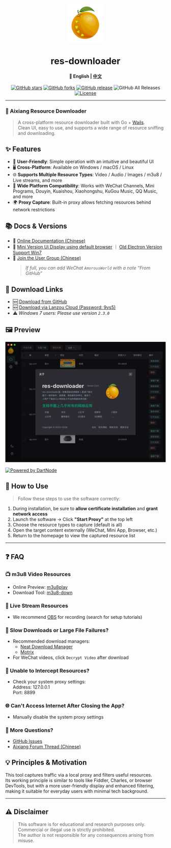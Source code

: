 <div align="center">

<a href="https://github.com/putyy/res-downloader"><img src="build/appicon.png" width="120"/></a>
<h1>res-downloader</h1>
<h4>📖 English | <a href="https://github.com/putyy/res-downloader/blob/master/README.md">中文</a></h4>

[![GitHub stars](https://img.shields.io/github/stars/putyy/res-downloader)](https://github.com/putyy/res-downloader/stargazers)
[![GitHub forks](https://img.shields.io/github/forks/putyy/res-downloader)](https://github.com/putyy/res-downloader/fork)
[![GitHub release](https://img.shields.io/github/release/putyy/res-downloader)](https://github.com/putyy/res-downloader/releases)
![GitHub All Releases](https://img.shields.io/github/downloads/putyy/res-downloader/total)
[![License](https://img.shields.io/github/license/putyy/res-downloader)](https://github.com/putyy/res-downloader/blob/master/LICENSE)

</div>

---

### 🎉 Aixiang Resource Downloader

> A cross-platform resource downloader built with Go + [Wails](https://github.com/wailsapp/wails).  
Clean UI, easy to use, and supports a wide range of resource sniffing and downloading.

## ✨ Features

- 🚀 **User-Friendly**: Simple operation with an intuitive and beautiful UI
- 🖥️ **Cross-Platform**: Available on Windows / macOS / Linux
- 🌐 **Supports Multiple Resource Types**: Video / Audio / Images / m3u8 / Live streams, and more
- 📱 **Wide Platform Compatibility**: Works with WeChat Channels, Mini Programs, Douyin, Kuaishou, Xiaohongshu, KuGou Music, QQ Music, and more
- 🌍 **Proxy Capture**: Built-in proxy allows fetching resources behind network restrictions

## 📚 Docs & Versions

- 📘 [Online Documentation (Chinese)](https://res.putyy.com/)
- 🧩 [Mini Version Ui Display using default browser](https://github.com/putyy/res-downloader) ｜ [Old Electron Version Support Win7](https://github.com/putyy/res-downloader/tree/old)
- 💬 [Join the User Group (Chinese)](https://www.putyy.com/app/admin/upload/img/20250418/6801d9554dc7.webp)
  > *If full, you can add WeChat `AmorousWorld` with a note “From GitHub”*

## 🧩 Download Links

- 🆕 [Download from GitHub](https://github.com/putyy/res-downloader/releases)
- 🆕 [Download via Lanzou Cloud (Password: 9vs5)](https://wwjv.lanzoum.com/b04wgtfyb)
- ⚠️ *Windows 7 users: Please use version `2.3.0`*


## 🖼️ Preview

![Preview](docs/images/show.webp)

[![Powered by DartNode]( https://dartnode.com/branding/DN-Open-Source-sm.png)]( https://dartnode.com "Powered by DartNode - Free VPS for Open Source")

## 🚀 How to Use

> Follow these steps to use the software correctly:

1. During installation, be sure to **allow certificate installation** and **grant network access**
2. Launch the software → Click **"Start Proxy"** at the top left
3. Choose the resource types to capture (default is all)
4. Open the target content externally (WeChat, Mini App, Browser, etc.)
5. Return to the homepage to view the captured resource list

---

## ❓ FAQ

### 📺 m3u8 Video Resources

- Online Preview: [m3u8play](https://m3u8play.com/)
- Download Tool: [m3u8-down](https://m3u8-down.gowas.cn/)

### 📡 Live Stream Resources

- We recommend [OBS](https://obsproject.com/) for recording (search for setup tutorials)

### 🐢 Slow Downloads or Large File Failures?

- Recommended download managers:
    - [Neat Download Manager](https://www.neatdownloadmanager.com/index.php/en/)
    - [Motrix](https://motrix.app/download)
- For WeChat videos, click `Decrypt Video` after download

### 🧩 Unable to Intercept Resources?

- Check your system proxy settings:  
  Address: 127.0.0.1  
  Port: 8899

### 🌐 Can't Access Internet After Closing the App?

- Manually disable the system proxy settings

### 🧠 More Questions?

- [GitHub Issues](https://github.com/putyy/res-downloader/issues)
- [Aixiang Forum Thread (Chinese)](https://s.gowas.cn/d/4089)

## 💡 Principles & Motivation

This tool captures traffic via a local proxy and filters useful resources.  
Its working principle is similar to tools like Fiddler, Charles, or browser DevTools, but with a more user-friendly display and enhanced filtering, making it suitable for everyday users with minimal tech background.

---

## ⚠️ Disclaimer

> This software is for educational and research purposes only.  
Commercial or illegal use is strictly prohibited.  
The author is not responsible for any consequences arising from misuse.

